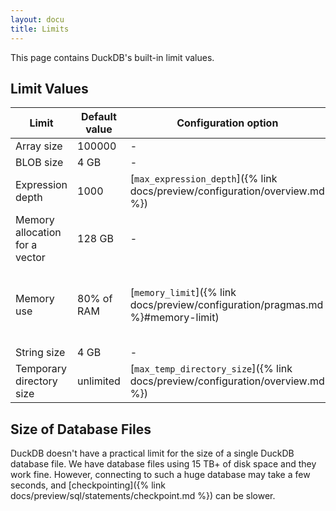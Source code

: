 ```yaml
---
layout: docu
title: Limits
---
```


This page contains DuckDB's built-in limit values.

## Limit Values

| Limit | Default value | Configuration option | Comment |
|---|---|---|---|
| Array size | 100000 | - | |
| BLOB size | 4 GB | - | |
| Expression depth | 1000 | [`max_expression_depth`]({% link docs/preview/configuration/overview.md %}) | |
| Memory allocation for a vector | 128 GB | - | |
| Memory use | 80% of RAM | [`memory_limit`]({% link docs/preview/configuration/pragmas.md %}#memory-limit) | Note: This limit only applies to the buffer manager. |
| String size | 4 GB | - | |
| Temporary directory size | unlimited | [`max_temp_directory_size`]({% link docs/preview/configuration/overview.md %}) | |

## Size of Database Files

DuckDB doesn't have a practical limit for the size of a single DuckDB database file.
We have database files using 15 TB+ of disk space and they work fine.
However, connecting to such a huge database may take a few seconds, and [checkpointing]({% link docs/preview/sql/statements/checkpoint.md %}) can be slower.
